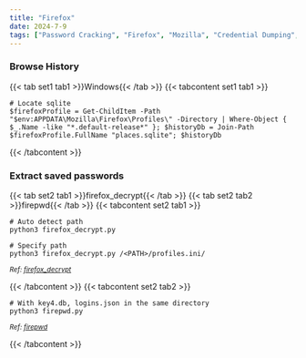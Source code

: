 ```yaml
---
title: "Firefox"
date: 2024-7-9
tags: ["Password Cracking", "Firefox", "Mozilla", "Credential Dumping", "Password"]
---
```


### Browse History

{{< tab set1 tab1 >}}Windows{{< /tab >}}
{{< tabcontent set1 tab1 >}}

```console
# Locate sqlite
$firefoxProfile = Get-ChildItem -Path "$env:APPDATA\Mozilla\Firefox\Profiles\" -Directory | Where-Object { $_.Name -like "*.default-release*" }; $historyDb = Join-Path $firefoxProfile.FullName "places.sqlite"; $historyDb
```

{{< /tabcontent >}}

### Extract saved passwords

{{< tab set2 tab1 >}}firefox_decrypt{{< /tab >}}
{{< tab set2 tab2 >}}firepwd{{< /tab >}}
{{< tabcontent set2 tab1 >}}

```console
# Auto detect path
python3 firefox_decrypt.py
```

```console
# Specify path
python3 firefox_decrypt.py /<PATH>/profiles.ini/
```

<small>*Ref: [firefox_decrypt](https://github.com/unode/firefox_decrypt)*</small>

{{< /tabcontent >}}
{{< tabcontent set2 tab2 >}}

```console
# With key4.db, logins.json in the same directory
python3 firepwd.py
```

<small>*Ref: [firepwd](https://github.com/lclevy/firepwd)*</small>

{{< /tabcontent >}}
